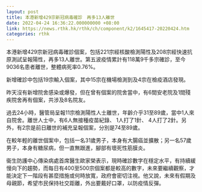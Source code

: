 ```yaml
---
layout: post
title: 本港新增429宗新冠病毒確診　再多13人離世
date: 2022-04-24 16:36:22.000000000 +08:00
link: https://news.rthk.hk/rthk/ch/component/k2/1645417-20220424.htm
categories: rthk
---
```


本港新增429宗新冠病毒確診個案，包括221宗經核酸檢測陽性及208宗經快速抗原測試呈報陽性，再多13人離世。第五波疫情累計有118萬9千多宗確診，至今9036名患者離世，整體病死率0.76%。

新增確診中包括19宗輸入個案，其中15宗在機場檢測到及4宗在檢疫酒店發現。

昨天沒有新增院舍感染或爆發，但在曾有個案的院舍當中，有6間安老院及1間殘疾院舍再有個案，共涉及8名院友。

過去24小時，醫管局呈報11宗檢測陽性人士離世，年齡介乎31至89歲，當中1人來自院舍。離世人士中，有6人無接種疫苗紀錄、 1人打了1針、 4人打了2針。另外，有2宗是前日離世的補充呈報個案，分別是74至89歲。

在較年輕的離世個案中，包括一名31歲男子，本身有大腸癌並擴散；另一名57歲男子，本身有糖尿病，但一直無跟進，腳部有壞死性筋膜炎。

衞生防護中心傳染病處首席醫生歐家榮表示，現時確診數字在穩定水平，有持續緩慢向下的趨勢，而每日有400至500宗個案都是較高的數字，未來要繼續觀察，才能決定下一階段有甚麼措施或何時放寬，政府會密切注視。他又說，未來有假期及母親節，希望市民保持社交距離，外出要戴好口罩，以防疫情反彈。
